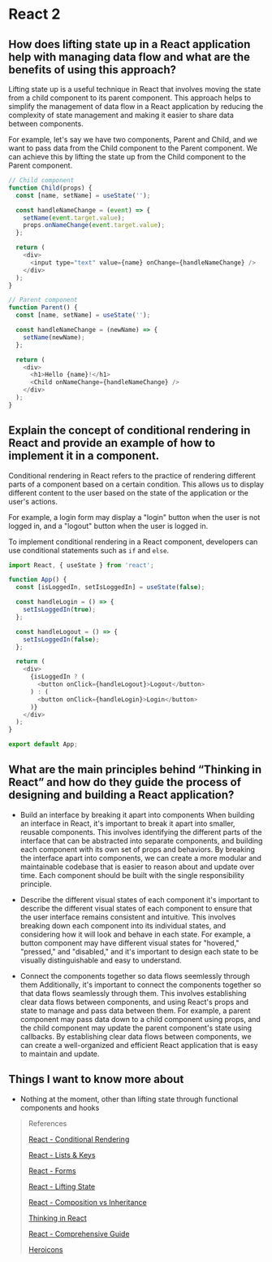 # React 2

## How does lifting state up in a React application help with managing data flow and what are the benefits of using this approach?

Lifting state up is a useful technique in React that involves moving the state from a child component to its parent component. This approach helps to simplify the management of data flow in a React application by reducing the complexity of state management and making it easier to share data between components.

For example, let's say we have two components, Parent and Child, and we want to pass data from the Child component to the Parent component. We can achieve this by lifting the state up from the Child component to the Parent component.

```javascript
// Child component
function Child(props) {
  const [name, setName] = useState('');

  const handleNameChange = (event) => {
    setName(event.target.value);
    props.onNameChange(event.target.value);
  };

  return (
    <div>
      <input type="text" value={name} onChange={handleNameChange} />
    </div>
  );
}

// Parent component
function Parent() {
  const [name, setName] = useState('');

  const handleNameChange = (newName) => {
    setName(newName);
  };

  return (
    <div>
      <h1>Hello {name}!</h1>
      <Child onNameChange={handleNameChange} />
    </div>
  );
}


```

## Explain the concept of conditional rendering in React and provide an example of how to implement it in a component.

Conditional rendering in React refers to the practice of rendering different parts of a component based on a certain condition. This allows us to display different content to the user based on the state of the application or the user's actions. 

For example, a login form may display a "login" button when the user is not logged in, and a "logout" button when the user is logged in.

To implement conditional rendering in a React component, developers can use conditional statements such as `if` and `else`.

```javascript
import React, { useState } from 'react';

function App() {
  const [isLoggedIn, setIsLoggedIn] = useState(false);

  const handleLogin = () => {
    setIsLoggedIn(true);
  };

  const handleLogout = () => {
    setIsLoggedIn(false);
  };

  return (
    <div>
      {isLoggedIn ? (
        <button onClick={handleLogout}>Logout</button>
      ) : (
        <button onClick={handleLogin}>Login</button>
      )}
    </div>
  );
}

export default App;

```

## What are the main principles behind “Thinking in React” and how do they guide the process of designing and building a React application?

- Build an interface by breaking it apart into components
When building an interface in React, it's important to break it apart into smaller, reusable components. This involves identifying the different parts of the interface that can be abstracted into separate components, and building each component with its own set of props and behaviors. By breaking the interface apart into components, we can create a more modular and maintainable codebase that is easier to reason about and update over time. Each component should be built with the single responsibility principle.

- Describe the different visual states of each component
it's important to describe the different visual states of each component to ensure that the user interface remains consistent and intuitive. This involves breaking down each component into its individual states, and considering how it will look and behave in each state. For example, a button component may have different visual states for "hovered," "pressed," and "disabled," and it's important to design each state to be visually distinguishable and easy to understand.

- Connect the components together so data flows seemlessly through them
Additionally, it's important to connect the components together so that data flows seamlessly through them. This involves establishing clear data flows between components, and using React's props and state to manage and pass data between them. For example, a parent component may pass data down to a child component using props, and the child component may update the parent component's state using callbacks. By establishing clear data flows between components, we can create a well-organized and efficient React application that is easy to maintain and update.

## Things I want to know more about

- Nothing at the moment, other than lifting state through functional components and hooks

>References
>
>[React - Conditional Rendering](https://reactjs.org/docs/conditional-rendering.html)
>
>[React - Lists & Keys](https://reactjs.org/docs/lists-and-keys.html)
>
>[React - Forms](https://reactjs.org/docs/forms.html)
>
>[React - Lifting State](https://reactjs.org/docs/lifting-state-up.html)
>
>[React - Composition vs Inheritance](https://reactjs.org/docs/composition-vs-inheritance.html)
>
>[Thinking in React](https://reactjs.org/docs/thinking-in-react.html)
>
>[React - Comprehensive Guide](https://tylermcginnis.com/reactjs-tutorial-a-comprehensive-guide-to-building-apps-with-react/)
>
>[Heroicons](https://heroicons.com/)
